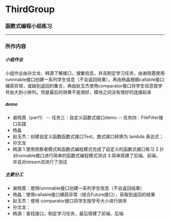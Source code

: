 # ThirdGroup
### 函数式编程小组练习
-----
### 所作内容
##### 小组作业
小组作业由孙文龙、韩源了解接口，搜集信息，并且制定学习任务，由谢晓茜使用runnnable接口创建一系列学生信息（不会返回结果），再由杨晶根据callable接口捕获异常，或缺到返回的集合，再由赵玉杰使用comparator接口将学生信息按学号由大到小排列。但是最后的效果不是很好，模块之间没有很好的连接起来
##### demo
- 谢晓茜（part1）
-- 任务三：自定义函数式接口demo
-- 任务四：FileFilter接口实践
- 杨晶
- 赵玉杰：创建自定义函数函数式接口Test，数式接口转换为 lambda 表达式；
- 孙文龙
- 韩源
   1.使用观察者模式和函数式编程模式完成了自定义的函数式接口练习 
   2.针对runnable接口进行简单的函数式编程模式测试 
   3.简单搭建了后端、前端，并且对stream流进行了测试
##### 主要分工
- 谢晓茜：使用runnnable接口创建一系列学生信息（不会返回结果）
- 杨晶：使用callable接口捕获异常（结合Future接口），获取到返回的结果
- 赵玉杰：使用 comparator接口将学生按学号大小进行排序
- 孙文龙：
- 韩源：查找接口，制定学习任务，最后搭建了前端、后端
